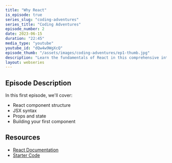 ```yaml
---
title: "Why React"
is_episode: true
series_slug: "coding-adventures"
series_title: "Coding Adventures"
episode_number: 2
date: 2023-06-15
duration: "22:45"
media_type: "youtube"
youtube_id: "dQw4w9WgXcQ"
episode_thumb: "/assets/images/coding-adventures/ep1-thumb.jpg"
description: "Learn the fundamentals of React in this comprehensive introduction"
layout: webseries
---
```


## Episode Description

In this first episode, we'll cover:

- React component structure
- JSX syntax
- Props and state
- Building your first component

## Resources

- [React Documentation](https://reactjs.org/docs/getting-started.html)
- [Starter Code](https://github.com/example/starter-code)